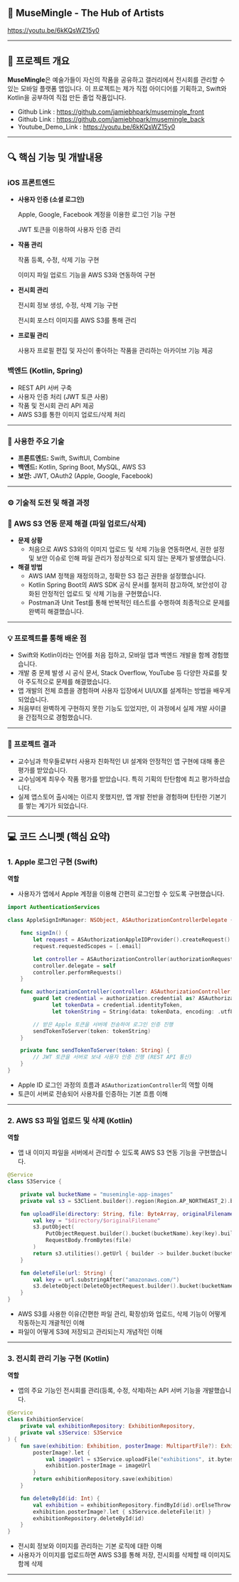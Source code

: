 ## 🎨 MuseMingle - The Hub of Artists

https://youtu.be/6kKQsWZ15y0

---

## 📱 프로젝트 개요

**MuseMingle**은 예술가들이 자신의 작품을 공유하고 갤러리에서 전시회를 관리할 수 있는 모바일 플랫폼 앱입니다. 이 프로젝트는 제가 직접 아이디어를 기획하고, Swift와 Kotlin을 공부하여 직접 만든 졸업 작품입니다.

- Github Link : https://github.com/jamiebhpark/musemingle_front
- Github Link : https://github.com/jamiebhpark/musemingle_back
- Youtube_Demo_Link : https://youtu.be/6kKQsWZ15y0

---

## 🔍 핵심 기능 및 개발내용

### iOS 프론트엔드

- **사용자 인증 (소셜 로그인)**
    
    Apple, Google, Facebook 계정을 이용한 로그인 기능 구현
    
    JWT 토큰을 이용하여 사용자 인증 관리
    
- **작품 관리**
    
    작품 등록, 수정, 삭제 기능 구현
    
    이미지 파일 업로드 기능을 AWS S3와 연동하여 구현
    
- **전시회 관리**
    
    전시회 정보 생성, 수정, 삭제 기능 구현
    
    전시회 포스터 이미지를 AWS S3를 통해 관리
    
- **프로필 관리**
    
    사용자 프로필 편집 및 자신이 좋아하는 작품을 관리하는 아카이브 기능 제공
    

### 백엔드 (Kotlin, Spring)

- REST API 서버 구축
- 사용자 인증 처리 (JWT 토큰 사용)
- 작품 및 전시회 관리 API 제공
- AWS S3를 통한 이미지 업로드/삭제 처리

---

### 🔧 사용한 주요 기술

- **프론트엔드:** Swift, SwiftUI, Combine
- **백엔드:** Kotlin, Spring Boot, MySQL, AWS S3
- **보안:** JWT, OAuth2 (Apple, Google, Facebook)

---

### ⚙️ 기술적 도전 및 해결 과정

### 🔹 AWS S3 연동 문제 해결 (파일 업로드/삭제)

- **문제 상황**
    - 처음으로 AWS S3와의 이미지 업로드 및 삭제 기능을 연동하면서, 권한 설정 및 보안 이슈로 인해 파일 관리가 정상적으로 되지 않는 문제가 발생했습니다.
- **해결 방법**
    - AWS IAM 정책을 재정의하고, 정확한 S3 접근 권한을 설정했습니다.
    - Kotlin Spring Boot의 AWS SDK 공식 문서를 철저히 참고하여, 보안성이 강화된 안정적인 업로드 및 삭제 기능을 구현했습니다.
    - Postman과 Unit Test를 통해 반복적인 테스트를 수행하여 최종적으로 문제를 완벽히 해결했습니다.

---

### 💡 프로젝트를 통해 배운 점

- Swift와 Kotlin이라는 언어를 처음 접하고, 모바일 앱과 백엔드 개발을 함께 경험했습니다.
- 개발 중 문제 발생 시 공식 문서, Stack Overflow, YouTube 등 다양한 자료를 찾아 주도적으로 문제를 해결했습니다.
- 앱 개발의 전체 흐름을 경험하며 사용자 입장에서 UI/UX를 설계하는 방법을 배우게 되었습니다.
- 처음부터 완벽하게 구현하지 못한 기능도 있었지만, 이 과정에서 실제 개발 사이클을 간접적으로 경험했습니다.

---

### 🚀 프로젝트 결과

- 교수님과 학우들로부터 사용자 친화적인 UI 설계와 안정적인 앱 구현에 대해 좋은 평가를 받았습니다.
- 교수님에게 최우수 작품 평가를 받았습니다. 특히 기획의 탄탄함에 최고 평가하셨습니다.
- 실제 앱스토어 출시에는 이르지 못했지만, 앱 개발 전반을 경험하며 탄탄한 기본기를 쌓는 계기가 되었습니다.

---

## 💻 코드 스니펫 (핵심 요약)

### **1. Apple 로그인 구현 (Swift)**

**역할**

- 사용자가 앱에서 Apple 계정을 이용해 간편히 로그인할 수 있도록 구현했습니다.

```swift
import AuthenticationServices

class AppleSignInManager: NSObject, ASAuthorizationControllerDelegate {

    func signIn() {
        let request = ASAuthorizationAppleIDProvider().createRequest()
        request.requestedScopes = [.email]

        let controller = ASAuthorizationController(authorizationRequests: [request])
        controller.delegate = self
        controller.performRequests()
    }

    func authorizationController(controller: ASAuthorizationController, didCompleteWithAuthorization authorization: ASAuthorization) {
        guard let credential = authorization.credential as? ASAuthorizationAppleIDCredential,
              let tokenData = credential.identityToken,
              let tokenString = String(data: tokenData, encoding: .utf8) else { return }

        // 받은 Apple 토큰을 서버에 전송하여 로그인 인증 진행
        sendTokenToServer(token: tokenString)
    }

    private func sendTokenToServer(token: String) {
        // JWT 토큰을 서버로 보내 사용자 인증 진행 (REST API 통신)
    }
}

```

- Apple ID 로그인 과정의 흐름과 `ASAuthorizationController`의 역할 이해
- 토큰이 서버로 전송되어 사용자를 인증하는 기본 흐름 이해

---

### **2. AWS S3 파일 업로드 및 삭제 (Kotlin)**

**역할**

- 앱 내 이미지 파일을 서버에서 관리할 수 있도록 AWS S3 연동 기능을 구현했습니다.

```kotlin
@Service
class S3Service {

    private val bucketName = "musemingle-app-images"
    private val s3 = S3Client.builder().region(Region.AP_NORTHEAST_2).build()

    fun uploadFile(directory: String, file: ByteArray, originalFilename: String): String {
        val key = "$directory/$originalFilename"
        s3.putObject(
            PutObjectRequest.builder().bucket(bucketName).key(key).build(),
            RequestBody.fromBytes(file)
        )
        return s3.utilities().getUrl { builder -> builder.bucket(bucketName).key(key) }.toExternalForm()
    }

    fun deleteFile(url: String) {
        val key = url.substringAfter("amazonaws.com/")
        s3.deleteObject(DeleteObjectRequest.builder().bucket(bucketName).key(key).build())
    }
}

```

- AWS S3를 사용한 이유(간편한 파일 관리, 확장성)와 업로드, 삭제 기능이 어떻게 작동하는지 개괄적인 이해
- 파일이 어떻게 S3에 저장되고 관리되는지 개념적인 이해

---

### **3. 전시회 관리 기능 구현 (Kotlin)**

**역할**

- 앱의 주요 기능인 전시회를 관리(등록, 수정, 삭제)하는 API 서버 기능을 개발했습니다.

```kotlin
@Service
class ExhibitionService(
    private val exhibitionRepository: ExhibitionRepository,
    private val s3Service: S3Service
) {
    fun save(exhibition: Exhibition, posterImage: MultipartFile?): Exhibition {
        posterImage?.let {
            val imageUrl = s3Service.uploadFile("exhibitions", it.bytes, it.originalFilename!!)
            exhibition.posterImage = imageUrl
        }
        return exhibitionRepository.save(exhibition)
    }

    fun deleteById(id: Int) {
        val exhibition = exhibitionRepository.findById(id).orElseThrow()
        exhibition.posterImage?.let { s3Service.deleteFile(it) }
        exhibitionRepository.deleteById(id)
    }
}

```

- 전시회 정보와 이미지를 관리하는 기본 로직에 대한 이해
- 사용자가 이미지를 업로드하면 AWS S3를 통해 저장, 전시회를 삭제할 때 이미지도 함께 삭제

---
